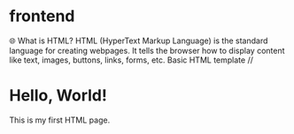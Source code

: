 # frontend
🌐 What is HTML?
HTML (HyperText Markup Language) is the standard language for creating webpages. It tells the browser how to display content like text, images, buttons, links, forms, etc.
Basic HTML template
//<!DOCTYPE html>
<html>
  <head>
    <title>My First Page</title>
  </head>
  <body>
    <h1>Hello, World!</h1>
    <p>This is my first HTML page.</p>
  </body>
</html>


